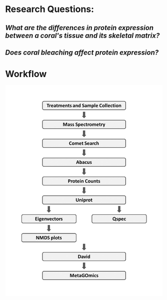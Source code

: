 # Research Questions:

##

## *What are the differences in protein expression between a coral's tissue and its skeletal matrix?*

## *Does coral bleaching affect protein expression?*



# Workflow

![](https://github.com/Jeremyfishb/Jeremy-coral/blob/master/FISH_546_Presentation_Flow_Chart.png)

##




